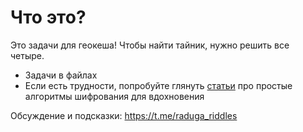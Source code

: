# Что это?

Это задачи для геокеша! Чтобы найти тайник, нужно решить все четыре.

* Задачи в файлах
* Если есть трудности, попробуйте глянуть [статьи][1] про
  простые алгоритмы шифрования для вдохновения

Обсуждение и подсказки: https://t.me/raduga_riddles

[1]: https://habr.com/ru/articles/444176/
